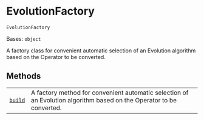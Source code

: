 # EvolutionFactory



`EvolutionFactory`

Bases: `object`

A factory class for convenient automatic selection of an Evolution algorithm based on the Operator to be converted.

## Methods

|                                                                                                                                                                                      |                                                                                                                      |
| ------------------------------------------------------------------------------------------------------------------------------------------------------------------------------------ | -------------------------------------------------------------------------------------------------------------------- |
| [`build`](qiskit.aqua.operators.evolutions.EvolutionFactory.build#qiskit.aqua.operators.evolutions.EvolutionFactory.build "qiskit.aqua.operators.evolutions.EvolutionFactory.build") | A factory method for convenient automatic selection of an Evolution algorithm based on the Operator to be converted. |
